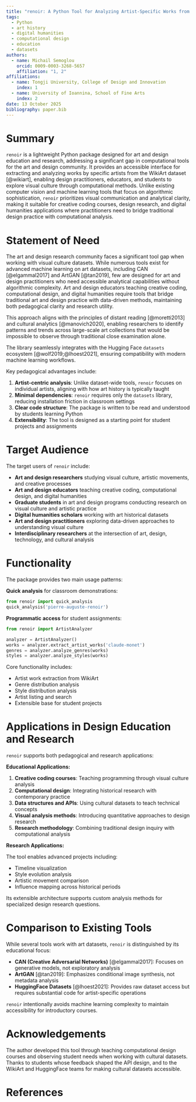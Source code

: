 ```yaml
---
title: "renoir: A Python Tool for Analyzing Artist-Specific Works from WikiArt"
tags:
  - Python
  - art history
  - digital humanities
  - computational design
  - education
  - datasets
authors:
  - name: Michail Semoglou
    orcid: 0009-0003-3268-5657
    affiliation: "1, 2"
affiliations:
  - name: Tongji University, College of Design and Innovation
    index: 1
  - name: University of Ioannina, School of Fine Arts
    index: 2
date: 13 October 2025
bibliography: paper.bib
---
```


# Summary

`renoir` is a lightweight Python package designed for art and design education and research, addressing a significant gap in computational tools for the art and design community. It provides an accessible interface for extracting and analyzing works by specific artists from the WikiArt dataset [@wikiart], enabling design practitioners, educators, and students to explore visual culture through computational methods. Unlike existing computer vision and machine learning tools that focus on algorithmic sophistication, `renoir` prioritizes visual communication and analytical clarity, making it suitable for creative coding courses, design research, and digital humanities applications where practitioners need to bridge traditional design practice with computational analysis.

# Statement of Need

The art and design research community faces a significant tool gap when working with visual culture datasets. While numerous tools exist for advanced machine learning on art datasets, including CAN [@elgammal2017] and ArtGAN [@tan2019], few are designed for art and design practitioners who need accessible analytical capabilities without algorithmic complexity. Art and design educators teaching creative coding, computational design, and digital humanities require tools that bridge traditional art and design practice with data-driven methods, maintaining both pedagogical clarity and research utility.

This approach aligns with the principles of distant reading [@moretti2013] and cultural analytics [@manovich2020], enabling researchers to identify patterns and trends across large-scale art collections that would be impossible to observe through traditional close examination alone.

The library seamlessly integrates with the Hugging Face `datasets` ecosystem [@wolf2019;@lhoest2021], ensuring compatibility with modern machine learning workflows.

Key pedagogical advantages include:

1. **Artist-centric analysis**: Unlike dataset-wide tools, `renoir` focuses on individual artists, aligning with how art history is typically taught
2. **Minimal dependencies**: `renoir` requires only the `datasets` library, reducing installation friction in classroom settings
3. **Clear code structure**: The package is written to be read and understood by students learning Python
4. **Extensibility**: The tool is designed as a starting point for student projects and assignments

# Target Audience

The target users of `renoir` include:

- **Art and design researchers** studying visual culture, artistic movements, and creative processes
- **Art and design educators** teaching creative coding, computational design, and digital humanities
- **Graduate students** in art and design programs conducting research on visual culture and artistic practice
- **Digital humanities scholars** working with art historical datasets
- **Art and design practitioners** exploring data-driven approaches to understanding visual culture
- **Interdisciplinary researchers** at the intersection of art, design, technology, and cultural analysis

# Functionality

The package provides two main usage patterns:

**Quick analysis** for classroom demonstrations:

```python
from renoir import quick_analysis
quick_analysis('pierre-auguste-renoir')
```

**Programmatic access** for student assignments:

```python
from renoir import ArtistAnalyzer

analyzer = ArtistAnalyzer()
works = analyzer.extract_artist_works('claude-monet')
genres = analyzer.analyze_genres(works)
styles = analyzer.analyze_styles(works)
```

Core functionality includes:

- Artist work extraction from WikiArt
- Genre distribution analysis
- Style distribution analysis
- Artist listing and search
- Extensible base for student projects

# Applications in Design Education and Research

`renoir` supports both pedagogical and research applications:

**Educational Applications:**

1. **Creative coding courses**: Teaching programming through visual culture analysis
2. **Computational design**: Integrating historical research with contemporary practice
3. **Data structures and APIs**: Using cultural datasets to teach technical concepts
4. **Visual analysis methods**: Introducing quantitative approaches to design research
5. **Research methodology**: Combining traditional design inquiry with computational analysis

**Research Applications:**

The tool enables advanced projects including:

- Timeline visualization
- Style evolution analysis
- Artistic movement comparison
- Influence mapping across historical periods

Its extensible architecture supports custom analysis methods for specialized design research questions.

# Comparison to Existing Tools

While several tools work with art datasets, `renoir` is distinguished by its educational focus:

- **CAN (Creative Adversarial Networks)** [@elgammal2017]: Focuses on generative models, not exploratory analysis
- **ArtGAN** [@tan2019]: Emphasizes conditional image synthesis, not metadata analysis
- **HuggingFace Datasets** [@lhoest2021]: Provides raw dataset access but requires substantial code for artist-specific operations

`renoir` intentionally avoids machine learning complexity to maintain accessibility for introductory courses.

# Acknowledgements

The author developed this tool through teaching computational design courses and observing student needs when working with cultural datasets. Thanks to students whose feedback shaped the API design, and to the WikiArt and HuggingFace teams for making cultural datasets accessible.

# References
